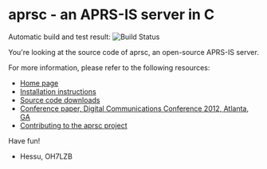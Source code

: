 
aprsc - an APRS-IS server in C
==============================

Automatic build and test result:
![Build Status](https://github.com/hessu/aprsc/actions/workflows/tests.yml/badge.svg)


You're looking at the source code of aprsc, an open-source APRS-IS
server.

For more information, please refer to the following resources:

* [Home page](http://he.fi/aprsc/)
* [Installation instructions](http://he.fi/aprsc/INSTALLING.html)
* [Source code downloads](http://he.fi/aprsc/down/)
* [Conference paper, Digital Communications Conference 2012, Atlanta, GA](http://he.fi/aprsc/dcc-2012-aprsc.pdf)
* [Contributing to the aprsc project](http://he.fi/aprsc/CONTRIBUTING.html)

Have fun!

- Hessu, OH7LZB

